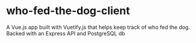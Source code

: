 # who-fed-the-dog-client
A Vue.js app built with Vuetify.js that helps keep track of who fed the dog. Backed with an Express API and PostgreSQL db
